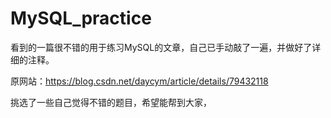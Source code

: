 # MySQL_practice

看到的一篇很不错的用于练习MySQL的文章，自己已手动敲了一遍，并做好了详细的注释。

原网站：https://blog.csdn.net/daycym/article/details/79432118

挑选了一些自己觉得不错的题目，希望能帮到大家，
